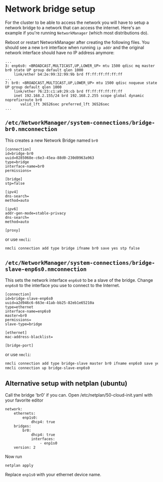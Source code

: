 # Network bridge setup

For the cluster to be able to access the network you will have to setup a
network bridge to a network that can access the internet. Here's an example if
you're running `NetworkManager` (which most distributions do).

Reboot or restart NetworkManager after creating the following files.
You should see a new `br0` interface when running `ip addr` and the original
network interface should have no IP address anymore:

```
...
3: enp6s0: <BROADCAST,MULTICAST,UP,LOWER_UP> mtu 1500 qdisc mq master br0 state UP group default qlen 1000
    link/ether b4:2e:99:32:99:9b brd ff:ff:ff:ff:ff:ff
...
7: br0: <BROADCAST,MULTICAST,UP,LOWER_UP> mtu 1500 qdisc noqueue state UP group default qlen 1000
    link/ether 76:23:c1:a9:29:cb brd ff:ff:ff:ff:ff:ff
    inet 192.168.2.155/24 brd 192.168.2.255 scope global dynamic noprefixroute br0
       valid_lft 36526sec preferred_lft 36526sec
...
```

## `/etc/NetworkManager/system-connections/bridge-br0.nmconnection`

This creates a new Network Bridge named `br0`

```
[connection]
id=bridge-br0
uuid=0285068e-c6e3-45ea-88d0-230d0963a963
type=bridge
interface-name=br0
permissions=

[bridge]
stp=false

[ipv4]
dns-search=
method=auto

[ipv6]
addr-gen-mode=stable-privacy
dns-search=
method=auto

[proxy]
```

or use `nmcli`:

```bash
nmcli connection add type bridge ifname br0 save yes stp false
```

## `/etc/NetworkManager/system-connections/bridge-slave-enp6s0.nmconnection`

This sets the network interface `enp6s0` to be a slave of the bridge.
Change `enp6s0` to the interface you use to connect to the Internet.

```
[connection]
id=bridge-slave-enp6s0
uuid=a2d946c6-663e-41ab-bb25-82eb1e65210a
type=ethernet
interface-name=enp6s0
master=br0
permissions=
slave-type=bridge

[ethernet]
mac-address-blacklist=

[bridge-port]
```

or use `nmcli`:

```bash
nmcli connection add type bridge-slave master br0 ifname enp6s0 save yes
nmcli connection up bridge-slave-enp6s0
```

## Alternative setup with netplan (ubuntu)

Call the bridge 'br0' if you can.
Open /etc/netplan/50-cloud-init.yaml with your favorite editor

```
network:
    ethernets:
        enp1s0:
            dhcp4: true
    bridges:
        br0:
            dhcp4: true
            interfaces:
                - enp1s0
    version: 2
 ```

 Now run
 ```
 netplan apply
 ```

 Replace `enp1s0` with your ethernet device name.